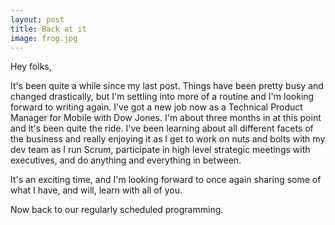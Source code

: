 ```yaml
---
layout: post
title: Back at it
image: frog.jpg
---
```


Hey folks,

It's been quite a while since my last post. Things have been pretty busy and changed drastically, but I'm settling into more of a routine and I'm looking forward to writing again. I've got a new job now as a Technical Product Manager for Mobile with Dow Jones. I'm about three months in at this point and it's been quite the ride.  I've been learning about all different facets of the business and really enjoying it as I get to work on nuts and bolts with my dev team as I run Scrum, participate in high level strategic meetings with executives, and do anything and everything in between.

It's an exciting time, and I'm looking forward to once again sharing some of what I have, and will, learn with all of you.

Now back to our regularly scheduled programming.
